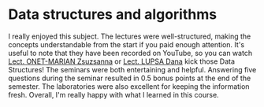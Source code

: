 # Data structures and algorithms

I really enjoyed this subject. The lectures were well-structured, making the concepts understandable from the start if you paid enough attention. It's useful to note that they have been recorded on YouTube, so you can watch [Lect. ONET-MARIAN Zsuzsanna](https://www.youtube.com/playlist?list=PLbvFU-3IcS0EZZNMJfkpm7NlXenMQhtxS) or [Lect. LUPSA Dana](https://www.youtube.com/playlist?list=PL8YrC0llBTysIIaErLeoGBu6lN9jT-fQf) kick those Data Structures! The seminars were both entertaining and helpful. Answering five questions during the seminar resulted in 0.5 bonus points at the end of the semester. The laboratories were also excellent for keeping the information fresh. Overall, I'm really happy with what I learned in this course.

